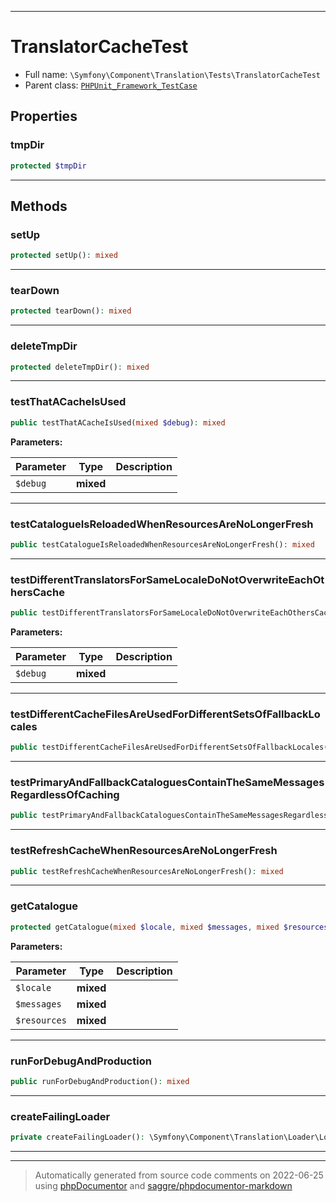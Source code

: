 ***

# TranslatorCacheTest





* Full name: `\Symfony\Component\Translation\Tests\TranslatorCacheTest`
* Parent class: [`PHPUnit_Framework_TestCase`](../../../../PHPUnit_Framework_TestCase.md)



## Properties


### tmpDir



```php
protected $tmpDir
```






***

## Methods


### setUp



```php
protected setUp(): mixed
```











***

### tearDown



```php
protected tearDown(): mixed
```











***

### deleteTmpDir



```php
protected deleteTmpDir(): mixed
```











***

### testThatACacheIsUsed



```php
public testThatACacheIsUsed(mixed $debug): mixed
```








**Parameters:**

| Parameter | Type | Description |
|-----------|------|-------------|
| `$debug` | **mixed** |  |




***

### testCatalogueIsReloadedWhenResourcesAreNoLongerFresh



```php
public testCatalogueIsReloadedWhenResourcesAreNoLongerFresh(): mixed
```











***

### testDifferentTranslatorsForSameLocaleDoNotOverwriteEachOthersCache



```php
public testDifferentTranslatorsForSameLocaleDoNotOverwriteEachOthersCache(mixed $debug): mixed
```








**Parameters:**

| Parameter | Type | Description |
|-----------|------|-------------|
| `$debug` | **mixed** |  |




***

### testDifferentCacheFilesAreUsedForDifferentSetsOfFallbackLocales



```php
public testDifferentCacheFilesAreUsedForDifferentSetsOfFallbackLocales(): mixed
```











***

### testPrimaryAndFallbackCataloguesContainTheSameMessagesRegardlessOfCaching



```php
public testPrimaryAndFallbackCataloguesContainTheSameMessagesRegardlessOfCaching(): mixed
```











***

### testRefreshCacheWhenResourcesAreNoLongerFresh



```php
public testRefreshCacheWhenResourcesAreNoLongerFresh(): mixed
```











***

### getCatalogue



```php
protected getCatalogue(mixed $locale, mixed $messages, mixed $resources = array()): mixed
```








**Parameters:**

| Parameter | Type | Description |
|-----------|------|-------------|
| `$locale` | **mixed** |  |
| `$messages` | **mixed** |  |
| `$resources` | **mixed** |  |




***

### runForDebugAndProduction



```php
public runForDebugAndProduction(): mixed
```











***

### createFailingLoader



```php
private createFailingLoader(): \Symfony\Component\Translation\Loader\LoaderInterface
```











***


***
> Automatically generated from source code comments on 2022-06-25 using [phpDocumentor](http://www.phpdoc.org/) and [saggre/phpdocumentor-markdown](https://github.com/Saggre/phpDocumentor-markdown)
